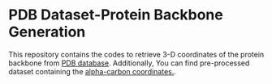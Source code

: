 # PDB Dataset-Protein Backbone Generation
 This repository contains the codes to retrieve 3-D coordinates of the protein backbone from [PDB database][1]. Additionally, You can find pre-processed dataset containing the [alpha-carbon coordinates.][2]. 


[1]: https://files.wwpdb.org/pub/pdb/data/biounit/PDB/divided/

[2]: https://uottawa-my.sharepoint.com/personal/fsole078_uottawa_ca/_layouts/15/guestaccess.aspx?docid=074356a5d40844683a4c31fea17cfa56a&authkey=AZdy7nF7VP0wl_IGgEkcxc8&e=iOswpm

